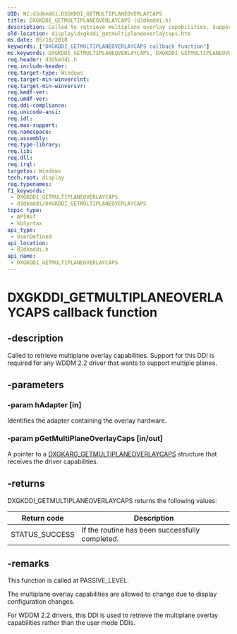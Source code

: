 ```yaml
---
UID: NC:d3dkmddi.DXGKDDI_GETMULTIPLANEOVERLAYCAPS
title: DXGKDDI_GETMULTIPLANEOVERLAYCAPS (d3dkmddi.h)
description: Called to retrieve multiplane overlay capabilities. Support for this DDI is required for any WDDM 2.2 driver that wants to support multiple planes.
old-location: display\dxgkddi_getmultiplaneoverlaycaps.htm
ms.date: 05/10/2018
keywords: ["DXGKDDI_GETMULTIPLANEOVERLAYCAPS callback function"]
ms.keywords: DXGKDDI_GETMULTIPLANEOVERLAYCAPS, DXGKDDI_GETMULTIPLANEOVERLAYCAPS callback, DXGKDDI_GETMULTIPLANEOVERLAYCAPS callback function [Display Devices], d3dkmddi/DXGKDDI_GETMULTIPLANEOVERLAYCAPS, display.dxgkddi_getmultiplaneoverlaycaps
req.header: d3dkmddi.h
req.include-header: 
req.target-type: Windows
req.target-min-winverclnt: 
req.target-min-winversvr: 
req.kmdf-ver: 
req.umdf-ver: 
req.ddi-compliance: 
req.unicode-ansi: 
req.idl: 
req.max-support: 
req.namespace: 
req.assembly: 
req.type-library: 
req.lib: 
req.dll: 
req.irql: 
targetos: Windows
tech.root: display
req.typenames: 
f1_keywords:
 - DXGKDDI_GETMULTIPLANEOVERLAYCAPS
 - d3dkmddi/DXGKDDI_GETMULTIPLANEOVERLAYCAPS
topic_type:
 - APIRef
 - kbSyntax
api_type:
 - UserDefined
api_location:
 - d3dkmddi.h
api_name:
 - DXGKDDI_GETMULTIPLANEOVERLAYCAPS
---
```


# DXGKDDI_GETMULTIPLANEOVERLAYCAPS callback function


## -description

Called to retrieve multiplane overlay capabilities. Support for this DDI is required for any WDDM 2.2 driver that wants to support multiple planes.

## -parameters

### -param hAdapter [in]

Identifies the adapter containing the overlay hardware.

### -param pGetMultiPlaneOverlayCaps [in/out]

A pointer to a <a href="/windows-hardware/drivers/ddi/d3dkmddi/ns-d3dkmddi-_dxgkarg_getmultiplaneoverlaycaps">DXGKARG_GETMULTIPLANEOVERLAYCAPS</a> structure that receives the driver capabilities.

## -returns

DXGKDDI_GETMULTIPLANEOVERLAYCAPS returns the following values:

|Return code|Description|
|--- |--- |
|STATUS_SUCCESS|If the routine has been successfully completed.|

## -remarks

This function is called at PASSIVE_LEVEL.

The multiplane overlay capabilities are allowed to change due to display configuration changes.

For WDDM 2.2 drivers, this DDI is used to retrieve the multiplane overlay capabilities rather than the user mode DDIs.
